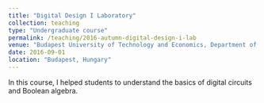 ```yaml
---
title: "Digital Design I Laboratory"
collection: teaching
type: "Undergraduate course"
permalink: /teaching/2016-autumn-digital-design-i-lab
venue: "Budapest University of Technology and Economics, Department of Control Engineering and Information Technology"
date: 2016-09-01
location: "Budapest, Hungary"
---
```


In this course, I helped students to understand the basics of digital circuits and Boolean algebra.
